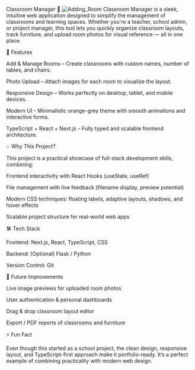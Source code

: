 Classroom Manager 🏫
![Adding_Room]('/assets/Examples/Adding_Room.png')
Classroom Manager is a sleek, intuitive web application designed to simplify the management of classrooms and learning spaces. Whether you're a teacher, school admin, or project manager, this tool lets you quickly organize classroom layouts, track furniture, and upload room photos for visual reference — all in one place.

🚀 Features

Add & Manage Rooms – Create classrooms with custom names, number of tables, and chairs.

Photo Upload – Attach images for each room to visualize the layout.

Responsive Design – Works perfectly on desktop, tablet, and mobile devices.

Modern UI – Minimalistic orange-grey theme with smooth animations and interactive forms.

TypeScript + React + Next.js – Fully typed and scalable frontend architecture.

💡 Why This Project?

This project is a practical showcase of full-stack development skills, combining:

Frontend interactivity with React Hooks (useState, useRef)

File management with live feedback (filename display, preview potential)

Modern CSS techniques: floating labels, adaptive layouts, shadows, and hover effects

Scalable project structure for real-world web apps

🛠 Tech Stack

Frontend: Next.js, React, TypeScript, CSS

Backend: (Optional) Flask / Python

Version Control: Git

📌 Future Improvements

Live image previews for uploaded room photos

User authentication & personal dashboards

Drag & drop classroom layout editor

Export / PDF reports of classrooms and furniture

⚡ Fun Fact

Even though this started as a school project, the clean design, responsive layout, and TypeScript-first approach make it portfolio-ready. It’s a perfect example of combining practicality with modern web design.